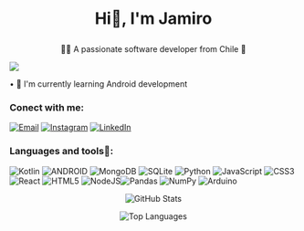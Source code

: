 # <p align = "center"> Hi👋, I'm Jamiro </p> #

<p align = "center"> 👨‍💻 A passionate software developer from Chile 👾 </p>

[![](https://visitcount.itsvg.in/api?id=Jamiro&icon=2&color=0)](https://visitcount.itsvg.in)


• 🔭 I'm currently learning  Android development 
<h3>Conect with me: </h3>

[![Email](https://img.shields.io/badge/Email-%23D14836.svg?logo=gmail&logoColor=white)](jamiro.devops@gmail.com)
[![Instagram](https://img.shields.io/badge/Instagram-%23E4405F.svg?logo=Instagram&logoColor=white)](https://instagram.com/jam3312_) 
[![LinkedIn](https://img.shields.io/badge/LinkedIn-%230077B5.svg?logo=linkedin&logoColor=white)](https://www.linkedin.com/in/jamiro-manriquez-832aaa204/) 


<h3>Languages and tools👾: </h3>

![Kotlin](https://img.shields.io/badge/kotlin-%230095D5.svg?style=for-the-badge&logo=kotlin&logoColor=white) ![ANDROID](https://img.shields.io/badge/android-%2320232a.svg?style=for-the-badge&logo=android&logoColor=%a4c639) ![MongoDB](https://img.shields.io/badge/MongoDB-%234ea94b.svg?style=for-the-badge&logo=mongodb&logoColor=white) ![SQLite](https://img.shields.io/badge/sqlite-%2307405e.svg?style=for-the-badge&logo=sqlite&logoColor=white)   ![Python](https://img.shields.io/badge/python-3670A0?style=for-the-badge&logo=python&logoColor=ffdd54) ![JavaScript](https://img.shields.io/badge/javascript-%23323330.svg?style=for-the-badge&logo=javascript&logoColor=%23F7DF1E) ![CSS3](https://img.shields.io/badge/css3-%231572B6.svg?style=for-the-badge&logo=css3&logoColor=white)  ![React](https://img.shields.io/badge/react-%2320232a.svg?style=for-the-badge&logo=react&logoColor=%2361DAFB) ![HTML5](https://img.shields.io/badge/html5-%23E34F26.svg?style=for-the-badge&logo=html5&logoColor=white) ![NodeJS](https://img.shields.io/badge/node.js-6DA55F?style=for-the-badge&logo=node.js&logoColor=white)![Pandas](https://img.shields.io/badge/pandas-%23150458.svg?style=for-the-badge&logo=pandas&logoColor=white) ![NumPy](https://img.shields.io/badge/numpy-%23013243.svg?style=for-the-badge&logo=numpy&logoColor=white) ![Arduino](https://img.shields.io/badge/-Arduino-00979D?style=for-the-badge&logo=Arduino&logoColor=white)


<p align="center">
  <img src="https://github-readme-stats.vercel.app/api?username=Jamiro&theme=tokyonight&hide_border=true&include_all_commits=true&count_private=true" alt="GitHub Stats">
</p>


<p align="center">
  <img src="https://github-readme-stats.vercel.app/api/top-langs/?username=Jamiro&theme=tokyonight&hide_border=true&include_all_commits=true&count_private=true&layout=compact" alt="Top Languages">
</p>

<!-- Proudly created with GPRM ( https://gprm.itsvg.in ) -->
